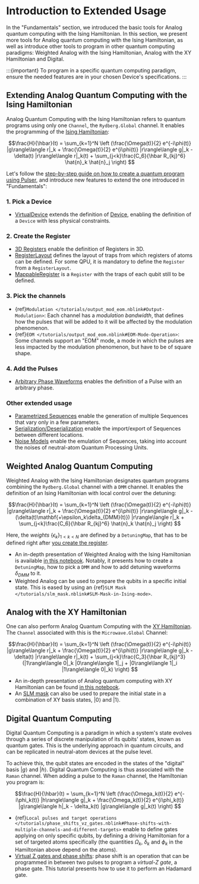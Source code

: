 # Introduction to Extended Usage

In the "Fundamentals" section, we introduced the basic tools for Analog quantum computing with the Ising Hamiltonian. In this section, we present more tools for Analog quantum computing with the Ising Hamiltonian, as well as introduce other tools to program in other quantum computing paradigms: Weighted Analog with the Ising Hamiltonian, Analog with the XY Hamiltonian and Digital. 

:::{important}
To program in a specific quantum computing paradigm, ensure the needed features are in your chosen Device's specifications.
:::

## Extending Analog Quantum Computing with the Ising Hamiltonian

Analog Quantum Computing with the Ising Hamiltonian refers to quantum programs using only one `Channel`, the `Rydberg.Global` channel. It enables the programming of the [Ising Hamiltonian](./programming.md#ising-hamiltonian):

$$\frac{H}{\hbar}(t) = \sum_{k=1}^N \left (\frac{\Omega(t)}{2} e^{-i\phi(t)} |g\rangle\langle r|_k + \frac{\Omega(t)}{2} e^{i\phi(t)} |r\rangle\langle g|_k - \delta(t) |r\rangle\langle r|_k(t) + \sum_{j<k}\frac{C_6}{\hbar R_{kj}^6} \hat{n}_k \hat{n}_j \right)
$$

Let's follow the [step-by-step guide on how to create a quantum program using Pulser](./programming.md#writing-a-pulser-program), and introduce new features to extend the one introduced in "Fundamentals":

### 1. Pick a Device

- [VirtualDevice](./tutorials/virtual_devices.nblink) extends the definition of [Device](./hardware.ipynb), enabling the definition of a `Device` with less physical constraints.

### 2. Create the Register

- [3D Registers](./apidoc/_autosummary/pulser.register.Register3D) enable the definition of Registers in 3D.
- [RegisterLayout](./tutorials/reg_layouts.nblink) defines the layout of traps from which registers of atoms can be defined. For some QPU, it is mandatory to define the `Register` from a `RegisterLayout`. 
- [MappableRegister](./tutorials/reg_layouts.nblink) is a `Register` with the traps of each qubit still to be defined.

### 3. Pick the channels

- {ref}`Modulation </tutorials/output_mod_eom.nblink#Output-Modulation>`: Each channel has a _modulation bandwidth_, that defines how the pulses that will be added to it will be affected by the modulation phenomenon.
- {ref}`EOM </tutorials/output_mod_eom.nblink#EOM-Mode-Operation>`: Some channels support an "EOM" mode, a mode in which the pulses are less impacted by the modulation phenomenon, but have to be of square shape.

### 4. Add the Pulses

- [Arbitrary Phase Waveforms](./apidoc/_autosummary/pulser.pulse.Pulse.rst#pulser.pulse.Pulse.ArbitraryPhase) enables the definition of a Pulse with an arbitrary phase.

### Other extended usage

- [Parametrized Sequences](./tutorials/paramseqs.nblink) enable the generation of multiple Sequences that vary only in a few parameters.
- [Serialization/Deserialization](./tutorials/serialization.nblink) enable the import/export of Sequences between different locations.
- [Noise Models](./noise_model.ipynb) enable the emulation of Sequences, taking into account the noises of neutral-atom Quantum Processing Units.

## Weighted Analog Quantum Computing

Weighted Analog with the Ising Hamiltonian designates quantum programs combining the `Rydberg.Global` channel with a `DMM` channel. It enables the definition of an Ising Hamiltonian with local control over the detuning:

$$\frac{H}{\hbar}(t) = \sum_{k=1}^N \left (\frac{\Omega(t)}{2} e^{-i\phi(t)} |g\rangle\langle r|_k + \frac{\Omega(t)}{2} e^{i\phi(t)} |r\rangle\langle g|_k - (\delta(t)\mathbf{+\epsilon_k\delta_{DMM}(t)}) |r\rangle\langle r|_k + \sum_{j<k}\frac{C_6}{\hbar R_{kj}^6} \hat{n}_k \hat{n}_j \right)
$$

Here, the _weights_ $\{\epsilon_k\}_{1\lt k\lt N}$ are defined by a `DetuningMap`, that has to be defined right after [you create the register](programming.md#2-create-the-register).

- An in-depth presentation of Weighted Analog with the Ising Hamiltonian is available [in this notebook](./tutorials/dmm.nblink). Notably, it presents how to create a `DetuningMap`, how to pick a `DMM` and how to add detuning waveforms $\delta_{DMM}$ to it. 
- Weighted Analog can be used to prepare the qubits in a specific initial state. This is eased by using an {ref}`SLM Mask </tutorials/slm_mask.nblink#SLM-Mask-in-Ising-mode>`.

## Analog with the XY Hamiltonian

One can also perform Analog Quantum Computing with the [XY Hamiltonian](./programming.md#xy-hamiltonian). The `Channel` associated with this is the `Microwave.Global` Channel:

$$\frac{H}{\hbar}(t) = \sum_{k=1}^N \left (\frac{\Omega(t)}{2} e^{-i\phi(t)} |g\rangle\langle r|_k + \frac{\Omega(t)}{2} e^{i\phi(t)} |r\rangle\langle g|_k - \delta(t) |r\rangle\langle r|_k(t) + \sum_{j<k}\frac{C_3}{\hbar R_{kj}^3} (|1\rangle\langle 0|_k |0\rangle\langle 1|_j + |0\rangle\langle 1|_i |1\rangle\langle 0|_k) \right)
$$

- An in-depth presentation of Analog quantum computing with XY Hamiltonian can be found [in this notebook](tutorials/xy_spin_chain.nblink).
- An [SLM mask](./tutorials/slm_mask.nblink) can also be used to prepare the initial state in a combination of XY basis states, $\left|0\right>$ and $\left|1\right>$.

## Digital Quantum Computing

Digital Quantum Computing is a paradigm in which a system's state evolves through a series of discrete manipulation of its qubits' states, known as quantum gates. This is the underlying approach in quantum circuits, and can be replicated in neutral-atom devices at the pulse level.

To achieve this, the qubit states are encoded in the states of the "digital" basis $\left|g\right>$ and $\left|h\right>$. Digital Quantum Computing is thus associated with the `Raman` channel. When adding a pulse to the `Raman` channel, the Hamiltonian you program is:

$$\frac{H}{\hbar}(t) = \sum_{k=1}^N \left (\frac{\Omega_k(t)}{2} e^{-i\phi_k(t)} |h\rangle\langle g|_k + \frac{\Omega_k(t)}{2} e^{i\phi_k(t)} |g\rangle\langle h|_k - \delta_k(t) |g\rangle\langle g|_k(t) \right)
$$

- {ref}`Local pulses and target operations </tutorials/phase_shifts_vz_gates.nblink#Phase-shifts-with-multiple-channels-and-different-targets>` enable to define gates applying on only specific qubits, by defining a driving Hamiltonian for a set of targeted atoms specifically (the quantities $\Omega_k$, $\delta_k$ and $\phi_k$ in the Hamiltonian above depend on the atoms).
- [Virtual Z gates and phase shifts](tutorials/phase_shifts_vz_gates.nblink): phase shift is an operation that can be programmed in between two pulses to program a _virtual-Z gate_, a phase gate. This tutorial presents how to use it to perform an Hadamard gate.
